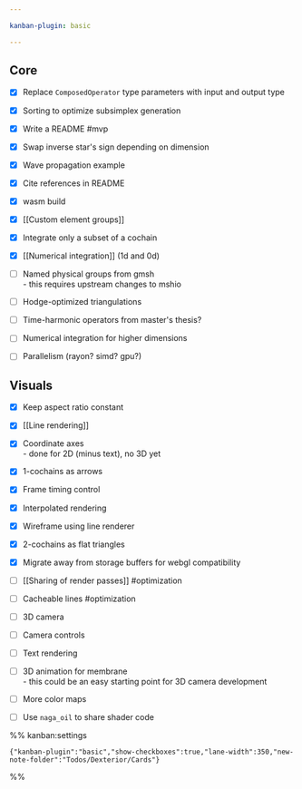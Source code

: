 ```yaml
---

kanban-plugin: basic

---
```


## Core

- [x] Replace `ComposedOperator` type parameters with input and output type
- [x] Sorting to optimize subsimplex generation
- [x] Write a README #mvp
- [x] Swap inverse star's sign depending on dimension
- [x] Wave propagation example
- [x] Cite references in README
- [x] wasm build
- [x] [[Custom element groups]]
- [x] Integrate only a subset of a cochain
- [x] [[Numerical integration]] (1d and 0d)
- [ ] Named physical groups from gmsh<br>- this requires upstream changes to mshio
- [ ] Hodge-optimized triangulations
- [ ] Time-harmonic operators from master's thesis?
- [ ] Numerical integration for higher dimensions
- [ ] Parallelism (rayon? simd? gpu?)


## Visuals

- [x] Keep aspect ratio constant
- [x] [[Line rendering]]
- [x] Coordinate axes<br>- done for 2D (minus text), no 3D yet
- [x] 1-cochains as arrows
- [x] Frame timing control
- [x] Interpolated rendering
- [x] Wireframe using line renderer
- [x] 2-cochains as flat triangles
- [x] Migrate away from storage buffers for webgl compatibility
- [ ] [[Sharing of render passes]] #optimization
- [ ] Cacheable lines #optimization
- [ ] 3D camera
- [ ] Camera controls
- [ ] Text rendering
- [ ] 3D animation for membrane<br>- this could be an easy starting point for 3D camera development
- [ ] More color maps
- [ ] Use `naga_oil` to share shader code




%% kanban:settings
```
{"kanban-plugin":"basic","show-checkboxes":true,"lane-width":350,"new-note-folder":"Todos/Dexterior/Cards"}
```
%%
